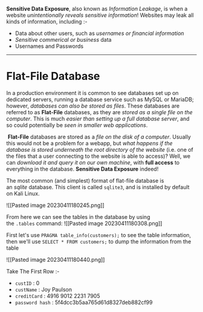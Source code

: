 **Sensitive Data Exposure**, also known as *Information Leakage*, is when a website *unintentionally reveals sensitive information*!
Websites may leak all kinds of information, including :-
- Data about other users, such as *usernames or financial information*
- *Sensitive commerical or business* data
- Usernames and Passwords


---
# Flat-File Database
In a production environment it is common to see databases set up on dedicated servers, running a database service such as MySQL or MariaDB; however, *databases can also be stored as files*. These databases are referred to as **Flat-File** databases, as they are *stored as a single file on the computer*. This is much *easier than setting up a full database server*, and so could potentially be *seen in smaller web applications*.

 **Flat-File** databases are stored as a *file on the disk of a computer*. Usually this would not be a problem for a webapp, but *what happens if the database is stored underneath the root directory of the website* (i.e. one of the files that a user connecting to the website is able to access)? Well, we can *download it and query it on our own machine*, with **full access** to everything in the database. **Sensitive Data Exposure** indeed!

The most common (and simplest) format of flat-file database is an _sqlite_ database. This client is called `sqlite3`, and is installed by default on Kali Linux.

![[Pasted image 20230411180245.png]]

From here we can see the tables in the database by using the `.tables` command:
![[Pasted image 20230411180308.png]]

First let's use `PRAGMA table_info(customers);` to see the table information, then we'll use `SELECT * FROM customers;` to dump the information from the table

![[Pasted image 20230411180440.png]]

Take The First Row :-
- `custID` : 0
- `custName` : Joy Paulson
- `creditCard` : 4916 9012 2231 7905
- `password hash` : 5f4dcc3b5aa765d61d8327deb882cf99